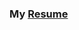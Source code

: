 ### My [Resume](https://static1.squarespace.com/static/54d10bdae4b07e05a0b5c644/t/59b6df14bebafbbecaf22045/1505156884647/Oscar_Nord_Resume.pdf) 

